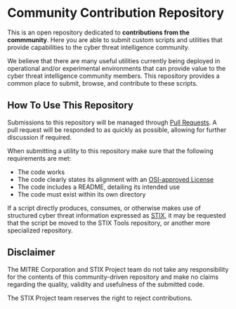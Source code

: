 Community Contribution Repository
=================================
This is an open repository dedicated to **contributions from the commmunity**. Here you are able to submit custom scripts and utilities that provide capabilities to the cyber threat intelligence community.

We believe that there are many useful utilities currently being deployed in operational and/or experimental environments that can provide value to the cyber threat intelligence community members. This repository provides a common place to submit, browse, and contribute to these scripts.

How To Use This Repository
--------------------------
Submissions to this repository will be managed through [Pull Requests](https://help.github.com/articles/using-pull-requests). A pull request will be responded to as quickly as possible, allowing for further discussion if required.

When submitting a utility to this repository make sure that the following requirements are met:
* The code works
* The code clearly states its alignment with an [OSI-approved License](http://opensource.org/licenses)
* The code includes a README, detailing its intended use
* The code must exist within its own directory

If a script directly produces, consumes, or otherwise makes use of structured cyber threat information expressed as [STIX](http://stix.mitre.org), it may be requested that the script be moved to the STIX Tools repository, or another more specialized repository.

Disclaimer
----------
The MITRE Corporation and STIX Project team do not take any responsibility for the contents of this community-driven repository and make no claims regarding the quality, validity and usefulness of the submitted code.

The STIX Project team reserves the right to reject contributions.

